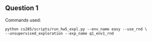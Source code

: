 ## Question 1

Commands used:
```
python cs285/scripts/run_hw5_expl.py --env_name easy --use_rnd \
--unsupervised_exploration --exp_name q1_env1_rnd
```